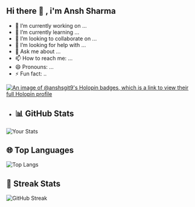 ## Hi there 👋 , i'm Ansh Sharma

- 🔭 I’m currently working on ...
- 🌱 I’m currently learning ...
- 👯 I’m looking to collaborate on ...
- 🤔 I’m looking for help with ...
- 💬 Ask me about ...
- 📫 How to reach me: ...
- 😄 Pronouns: ...
- ⚡ Fun fact: ..


[![An image of @anshsgit9's Holopin badges, which is a link to view their full Holopin profile](https://holopin.me/anshsgit9)](https://holopin.io/@anshsgit9)

- ## 📊 GitHub Stats
![Your Stats](https://github-readme-stats.vercel.app/api?username=AnshS-GIT&show_icons=true&theme=radical)

## 🌐 Top Languages
![Top Langs](https://github-readme-stats.vercel.app/api/top-langs/?username=AnshS-GIT&layout=compact&theme=radical)

## 📅 Streak Stats
![GitHub Streak](https://github-readme-streak-stats.herokuapp.com/?user=AnshS-GIT&theme=radical)
